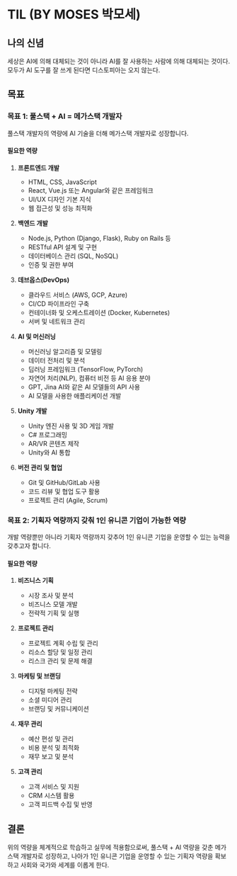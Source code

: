 # TIL (BY MOSES 박모세)

## 나의 신념
세상은 AI에 의해 대체되는 것이 아니라 AI를 잘 사용하는 사람에 의해 대체되는 것이다. 모두가 AI 도구를 잘 쓰게 된다면 디스토피아는 오지 않는다.

## 목표

### 목표 1: 풀스택 + AI = 메가스택 개발자
풀스택 개발자의 역량에 AI 기술을 더해 메가스택 개발자로 성장합니다.

#### 필요한 역량
1. **프론트엔드 개발**
   - HTML, CSS, JavaScript
   - React, Vue.js 또는 Angular와 같은 프레임워크
   - UI/UX 디자인 기본 지식
   - 웹 접근성 및 성능 최적화

2. **백엔드 개발**
   - Node.js, Python (Django, Flask), Ruby on Rails 등
   - RESTful API 설계 및 구현
   - 데이터베이스 관리 (SQL, NoSQL)
   - 인증 및 권한 부여

3. **데브옵스(DevOps)**
   - 클라우드 서비스 (AWS, GCP, Azure)
   - CI/CD 파이프라인 구축
   - 컨테이너화 및 오케스트레이션 (Docker, Kubernetes)
   - 서버 및 네트워크 관리

4. **AI 및 머신러닝**
   - 머신러닝 알고리즘 및 모델링
   - 데이터 전처리 및 분석
   - 딥러닝 프레임워크 (TensorFlow, PyTorch)
   - 자연어 처리(NLP), 컴퓨터 비전 등 AI 응용 분야
   - GPT, Jina AI와 같은 AI 모델들의 API 사용
   - AI 모델을 사용한 애플리케이션 개발

5. **Unity 개발**
   - Unity 엔진 사용 및 3D 게임 개발
   - C# 프로그래밍
   - AR/VR 콘텐츠 제작
   - Unity와 AI 통합

6. **버전 관리 및 협업**
   - Git 및 GitHub/GitLab 사용
   - 코드 리뷰 및 협업 도구 활용
   - 프로젝트 관리 (Agile, Scrum)

### 목표 2: 기획자 역량까지 갖춰 1인 유니콘 기업이 가능한 역량
개발 역량뿐만 아니라 기획자 역량까지 갖추어 1인 유니콘 기업을 운영할 수 있는 능력을 갖추고자 합니다.

#### 필요한 역량
1. **비즈니스 기획**
   - 시장 조사 및 분석
   - 비즈니스 모델 개발
   - 전략적 기획 및 실행

2. **프로젝트 관리**
   - 프로젝트 계획 수립 및 관리
   - 리소스 할당 및 일정 관리
   - 리스크 관리 및 문제 해결

3. **마케팅 및 브랜딩**
   - 디지털 마케팅 전략
   - 소셜 미디어 관리
   - 브랜딩 및 커뮤니케이션

4. **재무 관리**
   - 예산 편성 및 관리
   - 비용 분석 및 최적화
   - 재무 보고 및 분석

5. **고객 관리**
   - 고객 서비스 및 지원
   - CRM 시스템 활용
   - 고객 피드백 수집 및 반영

## 결론
위의 역량을 체계적으로 학습하고 실무에 적용함으로써, 풀스택 + AI 역량을 갖춘 메가스택 개발자로 성장하고, 나아가 1인 유니콘 기업을 운영할 수 있는 기획자 역량을 확보하고 사회와 국가와 세계를 이롭게 한다. 

